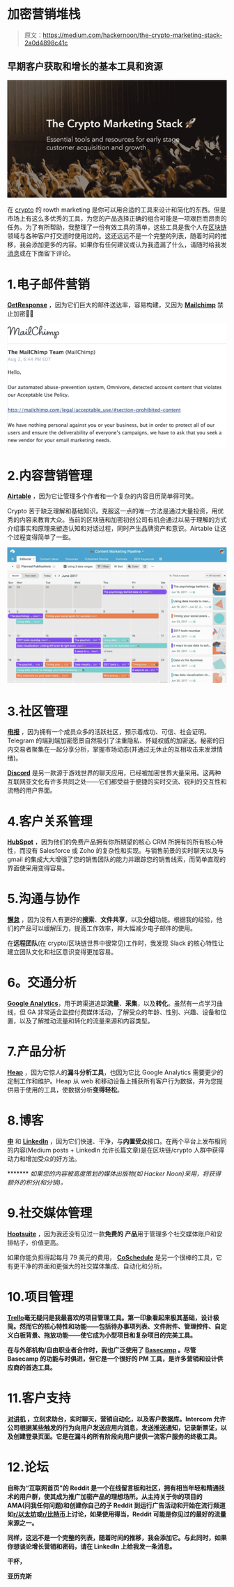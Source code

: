# 加密营销堆栈

> 原文：<https://medium.com/hackernoon/the-crypto-marketing-stack-2a0d4898c41c>

## 早期客户获取和增长的基本工具和资源

![](img/d2aa3b5318ea18e99f89584bb7b93d06.png)

在 [crypto](https://hackernoon.com/tagged/crypto) 的 rowth marketing 是你可以用合适的工具来设计和简化的东西。但是市场上有这么多优秀的工具，为您的产品选择正确的组合可能是一项艰巨而昂贵的任务。为了有所帮助，我整理了一份有效工具的清单，这些工具是我个人在[区块链](https://hackernoon.com/tagged/blockchain)领域与各种客户打交道时使用过的。这还远远不是一个完整的列表，随着时间的推移，我会添加更多的内容。如果你有任何建议或认为我遗漏了什么，请随时给我发[消息](https://www.linkedin.com/in/alextopchishvili/)或在下面留下评论。

# 1.电子邮件营销

[**GetResponse**](https://www.getresponse.com/) ，因为它们巨大的邮件送达率，容易构建，又因为 [**Mailchimp**](https://mailchimp.com/) 禁止加密🙅🏻‍

![](img/1ca7a1a2d314f7f35d62cef2a84d93d3.png)

# 2.内容营销管理

[**Airtable**](https://airtable.com/) ，因为它让管理多个作者和一个复杂的内容日历简单得可笑。

Crypto 苦于缺乏理解和基础知识。克服这一点的唯一方法是通过大量投资，用优秀的内容来教育大众。当前的区块链和加密初创公司有机会通过以易于理解的方式介绍事实和原理来塑造认知和对话过程，同时产生品牌资产和意识。Airtable 让这个过程变得简单了一些。

![](img/328c10e739740081f9692dac03845f42.png)

# 3.社区管理

[**电报**](https://telegram.org/) ，因为拥有一个成员众多的活跃社区，预示着成功、可信、社会证明。Telegram 的端到端加密愿景自然吸引了注重隐私、怀疑权威的加密迷。秘密的日内交易者聚集在一起分享分析，掌握市场动态(并通过无休止的互相攻击来发泄情绪)。

[**Discord**](https://discordapp.com/) 是另一款源于游戏世界的聊天应用，已经被加密世界大量采用。这两种互联网亚文化有许多共同之处——它们都受益于便捷的实时交流、锐利的交互性和流畅的用户界面。

# 4.客户关系管理

[**HubSpot**](https://www.hubspot.com/products/crm) ，因为他们的免费产品拥有你所期望的核心 CRM 所拥有的所有核心特性，而没有 Salesforce 或 Zoho 的复杂性和实现。与销售前景的实时聊天以及与 gmail 的集成大大增强了您的销售团队的能力并跟踪您的销售线索，而简单直观的界面使采用变得容易。

# 5.沟通与协作

[**懈怠**](https://slack.com/) ，因为没有人有更好的**搜索**、**文件共享**，以及**分组**功能。根据我的经验，他们的产品可以缓解压力，提高工作效率，并大幅减少电子邮件的使用。

在**远程团队**(在 crypto/区块链世界中很常见)工作时，我发现 Slack 的核心特性让建立团队文化和社区意识变得更加容易。

# 6。交通分析

[**Google Analytics**](https://gsuite.google.com/)，用于跨渠道追踪**流量**、**采集**，以及**转化**。虽然有一点学习曲线，但 GA 非常适合监控付费媒体活动，了解受众的年龄、性别、兴趣、设备和位置，以及了解推动流量和转化的流量来源和内容类型。

# 7.产品分析

[**Heap**](https://heapanalytics.com/) ，因为它惊人的**漏斗分析工具**，也因为它比 Google Analytics 需要更少的定制工作和维护。Heap 从 web 和移动设备上捕获所有客户行为数据，并为您提供易于使用的工具，使数据分析**变得轻松**。

# 8.博客

[**中**](/) 和 [**LinkedIn**](https://www.linkedin.com/) ，因为它们快速、干净，与**内置受众**接口。在两个平台上发布相同的内容(Medium posts + LinkedIn 允许长篇文章)是在区块链/crypto 人群中获得动力和增加受众的好方法。

******* *如果您的内容被高度策划的媒体出版物(如 Hacker Noon)采用，将获得额外的积分(和分销)。*

# 9.社交媒体管理

[**Hootsuite**](https://hootsuite.com/) ，因为我还没有见过一款**免费的** **产品**用于管理多个社交媒体账户和安排帖子，价值更高。

如果你能负担得起每月 79 美元的费用， [**CoSchedule**](https://coschedule.com/) 是另一个很棒的工具，它有更干净的界面和更强大的社交媒体集成、自动化和分析。

# 10.项目管理

[**Trello**](https://trello.com/)**毫无疑问是我最喜欢的项目管理工具。第一印象看起来极其基础，设计极简。然而它的核心特性和功能——包括待办事项列表、文件附件、管理控件、自定义白板背景、拖放功能——使它成为小型项目和复杂项目的完美工具。**

**在与外部机构/自由职业者合作时，我也广泛使用了 [**Basecamp**](https://basecamp.com/) 。尽管 Basecamp 的功能与时俱进，但它是一个很好的 PM 工具，是许多营销和设计供应商的首选工具。**

# **11.客户支持**

**[**对讲机**](https://www.intercom.com/) ，立刻求助台，实时聊天，营销自动化，以及客户数据库。Intercom 允许公司根据某些触发的行为向用户发送应用内消息，发送推送通知，记录新票证，以及创建登录页面。它是在漏斗的所有阶段向用户提供一流客户服务的终极工具。**

# **12.论坛**

**自称为“互联网首页”的 Reddit 是一个在线留言板和社区，拥有相当年轻和精通技术的用户群，使其成为推广加密产品的理想场所。从主持关于你的项目的 AMA(问我任何问题)和创建你自己的子 Reddit 到运行广告活动和开始在流行频道如[r/以太坊](https://www.reddit.com/r/ethereum/)或[r/比特币](https://www.reddit.com/r/Bitcoin/)上讨论，如果使用得当，Reddit 可能是你见过的最好的流量来源之一。**

**同样，这远不是一个完整的列表，随着时间的推移，我会添加它。与此同时，如果你想谈论增长营销和密码，请在 LinkedIn 上给我发一条消息。**

**干杯，**

**亚历克斯**